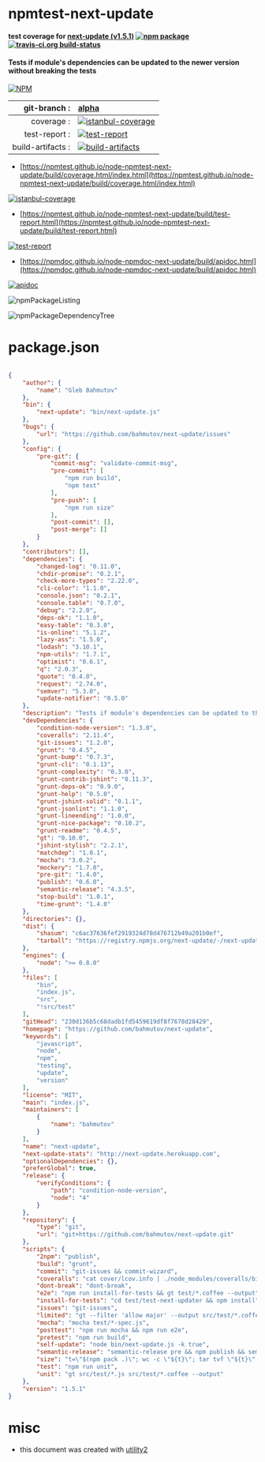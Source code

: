 # npmtest-next-update

#### test coverage for  [next-update (v1.5.1)](https://github.com/bahmutov/next-update)  [![npm package](https://img.shields.io/npm/v/npmtest-next-update.svg?style=flat-square)](https://www.npmjs.org/package/npmtest-next-update) [![travis-ci.org build-status](https://api.travis-ci.org/npmtest/node-npmtest-next-update.svg)](https://travis-ci.org/npmtest/node-npmtest-next-update)

#### Tests if module's dependencies can be updated to the newer version without breaking the tests

[![NPM](https://nodei.co/npm/next-update.png?downloads=true&downloadRank=true&stars=true)](https://www.npmjs.com/package/next-update)

| git-branch : | [alpha](https://github.com/npmtest/node-npmtest-next-update/tree/alpha)|
|--:|:--|
| coverage : | [![istanbul-coverage](https://npmtest.github.io/node-npmtest-next-update/build/coverage.badge.svg)](https://npmtest.github.io/node-npmtest-next-update/build/coverage.html/index.html)|
| test-report : | [![test-report](https://npmtest.github.io/node-npmtest-next-update/build/test-report.badge.svg)](https://npmtest.github.io/node-npmtest-next-update/build/test-report.html)|
| build-artifacts : | [![build-artifacts](https://npmtest.github.io/node-npmtest-next-update/glyphicons_144_folder_open.png)](https://github.com/npmtest/node-npmtest-next-update/tree/gh-pages/build)|

- [https://npmtest.github.io/node-npmtest-next-update/build/coverage.html/index.html](https://npmtest.github.io/node-npmtest-next-update/build/coverage.html/index.html)

[![istanbul-coverage](https://npmtest.github.io/node-npmtest-next-update/build/screenCapture.buildCi.browser.%252Ftmp%252Fbuild%252Fcoverage.lib.html.png)](https://npmtest.github.io/node-npmtest-next-update/build/coverage.html/index.html)

- [https://npmtest.github.io/node-npmtest-next-update/build/test-report.html](https://npmtest.github.io/node-npmtest-next-update/build/test-report.html)

[![test-report](https://npmtest.github.io/node-npmtest-next-update/build/screenCapture.buildCi.browser.%252Ftmp%252Fbuild%252Ftest-report.html.png)](https://npmtest.github.io/node-npmtest-next-update/build/test-report.html)

- [https://npmdoc.github.io/node-npmdoc-next-update/build/apidoc.html](https://npmdoc.github.io/node-npmdoc-next-update/build/apidoc.html)

[![apidoc](https://npmdoc.github.io/node-npmdoc-next-update/build/screenCapture.buildCi.browser.%252Ftmp%252Fbuild%252Fapidoc.html.png)](https://npmdoc.github.io/node-npmdoc-next-update/build/apidoc.html)

![npmPackageListing](https://npmtest.github.io/node-npmtest-next-update/build/screenCapture.npmPackageListing.svg)

![npmPackageDependencyTree](https://npmtest.github.io/node-npmtest-next-update/build/screenCapture.npmPackageDependencyTree.svg)



# package.json

```json

{
    "author": {
        "name": "Gleb Bahmutov"
    },
    "bin": {
        "next-update": "bin/next-update.js"
    },
    "bugs": {
        "url": "https://github.com/bahmutov/next-update/issues"
    },
    "config": {
        "pre-git": {
            "commit-msg": "validate-commit-msg",
            "pre-commit": [
                "npm run build",
                "npm test"
            ],
            "pre-push": [
                "npm run size"
            ],
            "post-commit": [],
            "post-merge": []
        }
    },
    "contributors": [],
    "dependencies": {
        "changed-log": "0.11.0",
        "chdir-promise": "0.2.1",
        "check-more-types": "2.22.0",
        "cli-color": "1.1.0",
        "console.json": "0.2.1",
        "console.table": "0.7.0",
        "debug": "2.2.0",
        "deps-ok": "1.1.0",
        "easy-table": "0.3.0",
        "is-online": "5.1.2",
        "lazy-ass": "1.5.0",
        "lodash": "3.10.1",
        "npm-utils": "1.7.1",
        "optimist": "0.6.1",
        "q": "2.0.3",
        "quote": "0.4.0",
        "request": "2.74.0",
        "semver": "5.3.0",
        "update-notifier": "0.5.0"
    },
    "description": "Tests if module's dependencies can be updated to the newer version without breaking the tests",
    "devDependencies": {
        "condition-node-version": "1.3.0",
        "coveralls": "2.11.4",
        "git-issues": "1.2.0",
        "grunt": "0.4.5",
        "grunt-bump": "0.7.3",
        "grunt-cli": "0.1.13",
        "grunt-complexity": "0.3.0",
        "grunt-contrib-jshint": "0.11.3",
        "grunt-deps-ok": "0.9.0",
        "grunt-help": "0.5.0",
        "grunt-jshint-solid": "0.1.1",
        "grunt-jsonlint": "1.1.0",
        "grunt-lineending": "1.0.0",
        "grunt-nice-package": "0.10.2",
        "grunt-readme": "0.4.5",
        "gt": "0.10.0",
        "jshint-stylish": "2.2.1",
        "matchdep": "1.0.1",
        "mocha": "3.0.2",
        "mockery": "1.7.0",
        "pre-git": "1.4.0",
        "publish": "0.6.0",
        "semantic-release": "4.3.5",
        "stop-build": "1.0.1",
        "time-grunt": "1.4.0"
    },
    "directories": {},
    "dist": {
        "shasum": "c6ac37636fef2919324d78d476712b49a201b0ef",
        "tarball": "https://registry.npmjs.org/next-update/-/next-update-1.5.1.tgz"
    },
    "engines": {
        "node": ">= 0.8.0"
    },
    "files": [
        "bin",
        "index.js",
        "src",
        "!src/test"
    ],
    "gitHead": "230d136b5c68dadb1fd5459619df8f7678d28429",
    "homepage": "https://github.com/bahmutov/next-update",
    "keywords": [
        "javascript",
        "node",
        "npm",
        "testing",
        "update",
        "version"
    ],
    "license": "MIT",
    "main": "index.js",
    "maintainers": [
        {
            "name": "bahmutov"
        }
    ],
    "name": "next-update",
    "next-update-stats": "http://next-update.herokuapp.com",
    "optionalDependencies": {},
    "preferGlobal": true,
    "release": {
        "verifyConditions": {
            "path": "condition-node-version",
            "node": "4"
        }
    },
    "repository": {
        "type": "git",
        "url": "git+https://github.com/bahmutov/next-update.git"
    },
    "scripts": {
        "2npm": "publish",
        "build": "grunt",
        "commit": "git-issues && commit-wizard",
        "coveralls": "cat cover/lcov.info | ./node_modules/coveralls/bin/coveralls.js",
        "dont-break": "dont-break",
        "e2e": "npm run install-for-tests && gt test/*.coffee --output",
        "install-for-tests": "cd test/test-next-updater && npm install",
        "issues": "git-issues",
        "limited": "gt --filter 'allow major' --output src/test/*.coffee",
        "mocha": "mocha test/*-spec.js",
        "posttest": "npm run mocha && npm run e2e",
        "pretest": "npm run build",
        "self-update": "node bin/next-update.js -k true",
        "semantic-release": "semantic-release pre && npm publish && semantic-release post",
        "size": "t=\"$(npm pack .)\"; wc -c \"${t}\"; tar tvf \"${t}\"; rm \"${t}\";",
        "test": "npm run unit",
        "unit": "gt src/test/*.js src/test/*.coffee --output"
    },
    "version": "1.5.1"
}
```



# misc
- this document was created with [utility2](https://github.com/kaizhu256/node-utility2)

